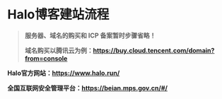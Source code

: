 # Halo博客建站流程



> **服务器、域名的购买和 ICP 备案暂时步骤省略！**
>
> **域名购买以腾讯云为例：https://buy.cloud.tencent.com/domain?from=console**



**Halo官方网站：https://www.halo.run/**









**全国互联网安全管理平台：https://beian.mps.gov.cn/#/**

















